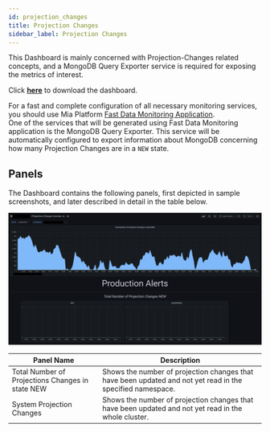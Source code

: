 ```yaml
---
id: projection_changes
title: Projection Changes
sidebar_label: Projection Changes
---
```


This Dashboard is mainly concerned with Projection-Changes related concepts, and a MongoDB Query Exporter service is required for exposing the metrics of interest.

Click <a download target="_blank" href="/docs_files_to_download/projections-changes.json">**here**</a> to download the dashboard.

For a fast and complete configuration of all necessary monitoring services, you should use Mia Platform [Fast Data Monitoring Application](../overview.md#fast-data-monitoring-application).  
One of the services that will be generated using Fast Data Monitoring application is the MongoDB Query Exporter. This service will be automatically configured to export information about MongoDB concerning how many Projection Changes are in a `NEW` state.

## Panels

The Dashboard contains the following panels, first depicted in sample screenshots, and later described in detail in the table below.

![projection changes dashboard - part 1](../../img/dashboards/projection_changes_1.png)

| Panel Name                                        | Description                                                                                                 |
|-------------------------------------------------- |------------------------------------------------------------------------------------------------------------ |
| Total Number of Projections Changes in state NEW  | Shows the number of projection changes that have been updated and not yet read in the specified namespace.  |
| System Projection Changes                         | Shows the number of projection changes that have been updated and not yet read in the whole cluster.        |
